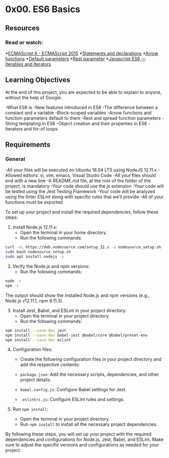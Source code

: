 # 0x00. ES6 Basics

## Resources
### Read or watch:
*[ECMAScript 6 - ECMAScript 2015](https://intranet.alxswe.com/rltoken/NW1dFLFExQ12_hD8yvkV3A)
*[Statements and declarations](https://intranet.alxswe.com/rltoken/sroRUsUvOZV28V99MHDenw)
*[Arrow functions](https://intranet.alxswe.com/rltoken/N2WLylppCtkkX3YFFtyUHw)
*[Default parameters](https://intranet.alxswe.com/rltoken/kbw9gMO6sdeOKAY23SYVgA)
*[Rest parameter](https://intranet.alxswe.com/rltoken/erZfCvacuGVk9z1CQlJvYQ)
*[Javascript ES6 — Iterables and Iterators](https://intranet.alxswe.com/rltoken/JBRaxZsT3mwIGkG6MxeTTg)

## Learning Objectives
At the end of this project, you are expected to be able to explain to anyone, without the help of Google:

-What ES6 is
-New features introduced in ES6
-The difference between a constant and a variable
-Block-scoped variables
-Arrow functions and function parameters default to them
-Rest and spread function parameters
-String templating in ES6
-Object creation and their properties in ES6
-Iterators and for-of loops

## Requirements
### General
-All your files will be executed on Ubuntu 18.04 LTS using NodeJS 12.11.x
-Allowed editors: vi, vim, emacs, Visual Studio Code
-All your files should end with a new line
-A README.md file, at the root of the folder of the project, is mandatory
-Your code should use the js extension
-Your code will be tested using the Jest Testing Framework
-Your code will be analyzed using the linter ESLint along with specific rules that we’ll provide
-All of your functions must be exported

To set up your project and install the required dependencies, follow these steps:

1. Install Node.js 12.11.x:
   - Open the terminal in your home directory.
   - Run the following commands:

```bash
curl -sL https://deb.nodesource.com/setup_12.x -o nodesource_setup.sh
sudo bash nodesource_setup.sh
sudo apt install nodejs -y
```

2. Verify the Node.js and npm versions:
   - Run the following commands:

```bash
node -v
npm -v
```

   The output should show the installed Node.js and npm versions (e.g., Node.js v12.11.1, npm 6.11.3).

3. Install Jest, Babel, and ESLint in your project directory:
   - Open the terminal in your project directory.
   - Run the following commands:

```bash
npm install --save-dev jest
npm install --save-dev babel-jest @babel/core @babel/preset-env
npm install --save-dev eslint
```

4. Configuration files:
   - Create the following configuration files in your project directory and add the respective contents:

   - `package.json`: Add the necessary scripts, dependencies, and other project details.
   - `babel.config.js`: Configure Babel settings for Jest.
   - `.eslintrc.js`: Configure ESLint rules and settings.

5. Run `npm install`:
   - Open the terminal in your project directory.
   - Run `npm install` to install all the necessary project dependencies.

By following these steps, you will set up your project with the required dependencies and configurations for Node.js, Jest, Babel, and ESLint. Make sure to adjust the specific versions and configurations as needed for your project.